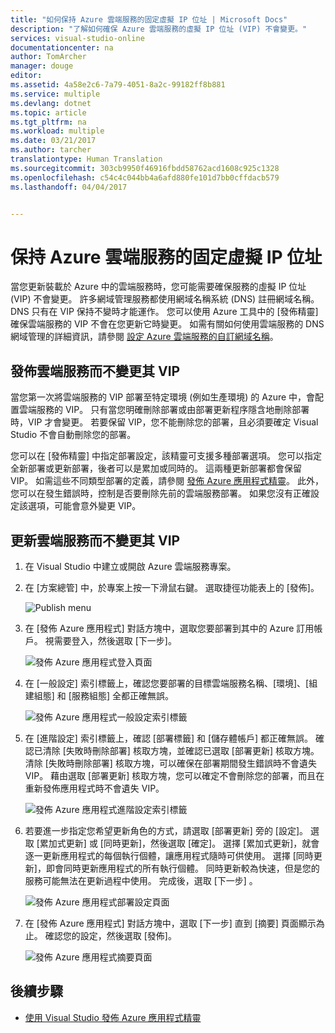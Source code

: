 ```yaml
---
title: "如何保持 Azure 雲端服務的固定虛擬 IP 位址 | Microsoft Docs"
description: "了解如何確保 Azure 雲端服務的虛擬 IP 位址 (VIP) 不會變更。"
services: visual-studio-online
documentationcenter: na
author: TomArcher
manager: douge
editor: 
ms.assetid: 4a58e2c6-7a79-4051-8a2c-99182ff8b881
ms.service: multiple
ms.devlang: dotnet
ms.topic: article
ms.tgt_pltfrm: na
ms.workload: multiple
ms.date: 03/21/2017
ms.author: tarcher
translationtype: Human Translation
ms.sourcegitcommit: 303cb9950f46916fbdd58762acd1608c925c1328
ms.openlocfilehash: c54c4c044bb4a6afd880fe101d7bb0cffdacb579
ms.lasthandoff: 04/04/2017


---
```

# <a name="retain-a-constant-virtual-ip-address-for-an-azure-cloud-service"></a>保持 Azure 雲端服務的固定虛擬 IP 位址
當您更新裝載於 Azure 中的雲端服務時，您可能需要確保服務的虛擬 IP 位址 (VIP) 不會變更。 許多網域管理服務都使用網域名稱系統 (DNS) 註冊網域名稱。 DNS 只有在 VIP 保持不變時才能運作。 您可以使用 Azure 工具中的 [發佈精靈]  確保雲端服務的 VIP 不會在您更新它時變更。 如需有關如何使用雲端服務的 DNS 網域管理的詳細資訊，請參閱 [設定 Azure 雲端服務的自訂網域名稱](cloud-services/cloud-services-custom-domain-name.md)。

## <a name="publish-a-cloud-service-without-changing-its-vip"></a>發佈雲端服務而不變更其 VIP
當您第一次將雲端服務的 VIP 部署至特定環境 (例如生產環境) 的 Azure 中，會配置雲端服務的 VIP。 只有當您明確刪除部署或由部署更新程序隱含地刪除部署時，VIP 才會變更。 若要保留 VIP，您不能刪除您的部署，且必須要確定 Visual Studio 不會自動刪除您的部署。 

您可以在 [發佈精靈] 中指定部署設定，該精靈可支援多種部署選項。 您可以指定全新部署或更新部署，後者可以是累加或同時的。 這兩種更新部署都會保留 VIP。 如需這些不同類型部署的定義，請參閱 [發佈 Azure 應用程式精靈](vs-azure-tools-publish-azure-application-wizard.md)。 此外，您可以在發生錯誤時，控制是否要刪除先前的雲端服務部署。 如果您沒有正確設定該選項，可能會意外變更 VIP。

## <a name="update-a-cloud-service-without-changing-its-vip"></a>更新雲端服務而不變更其 VIP
1. 在 Visual Studio 中建立或開啟 Azure 雲端服務專案。 

2. 在 [方案總管] 中，於專案上按一下滑鼠右鍵。 選取捷徑功能表上的 [發佈]。

    ![Publish menu](./media/vs-azure-tools-cloud-service-retain-a-constant-virtual-ip-address/solution-explorer-publish-menu.png)

3. 在 [發佈 Azure 應用程式] 對話方塊中，選取您要部署到其中的 Azure 訂用帳戶。 視需要登入，然後選取 [下一步]。

    ![發佈 Azure 應用程式登入頁面](./media/vs-azure-tools-cloud-service-retain-a-constant-virtual-ip-address/azure-publish-signin.png)

4. 在 [一般設定] 索引標籤上，確認您要部署的目標雲端服務名稱、[環境]、[組建組態] 和 [服務組態] 全都正確無誤。

    ![發佈 Azure 應用程式一般設定索引標籤](./media/vs-azure-tools-cloud-service-retain-a-constant-virtual-ip-address/azure-publish-common-settings.png)

5. 在 [進階設定] 索引標籤上，確認 [部署標籤] 和 [儲存體帳戶] 都正確無誤。 確認已清除 [失敗時刪除部署] 核取方塊，並確認已選取 [部署更新] 核取方塊。 清除 [失敗時刪除部署] 核取方塊，可以確保在部署期間發生錯誤時不會遺失 VIP。 藉由選取 [部署更新] 核取方塊，您可以確定不會刪除您的部署，而且在重新發佈應用程式時不會遺失 VIP。 

    ![發佈 Azure 應用程式進階設定索引標籤](./media/vs-azure-tools-cloud-service-retain-a-constant-virtual-ip-address/azure-publish-advanced-settings.png)

6. 若要進一步指定您希望更新角色的方式，請選取 [部署更新] 旁的 [設定]。 選取 [累加式更新] 或 [同時更新]，然後選取 [確定]。 選擇 [累加式更新]，就會逐一更新應用程式的每個執行個體，讓應用程式隨時可供使用。 選擇 [同時更新]，即會同時更新應用程式的所有執行個體。 同時更新較為快速，但是您的服務可能無法在更新過程中使用。 完成後，選取 [下一步] 。

    ![發佈 Azure 應用程式部署設定頁面](./media/vs-azure-tools-cloud-service-retain-a-constant-virtual-ip-address/azure-publish-deployment-update-settings.png)

7. 在 [發佈 Azure 應用程式] 對話方塊中，選取 [下一步] 直到 [摘要] 頁面顯示為止。 確認您的設定，然後選取 [發佈]。
   
    ![發佈 Azure 應用程式摘要頁面](./media/vs-azure-tools-cloud-service-retain-a-constant-virtual-ip-address/azure-publish-summary.png)

## <a name="next-steps"></a>後續步驟
- [使用 Visual Studio 發佈 Azure 應用程式精靈](vs-azure-tools-publish-azure-application-wizard.md)


